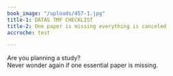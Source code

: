 ```yaml
---
book_image: "/uploads/457-1.jpg"
title-1: DATAS TMF CHECKLIST
title-2: One paper is missing everything is canceled
accroche: test

---
```

Are you planning a study?  
Never wonder again if one essential paper is missing.
